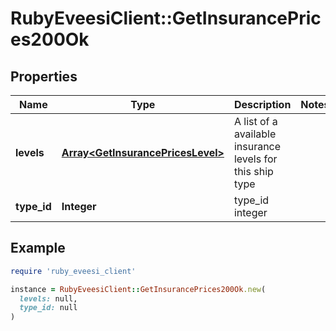 # RubyEveesiClient::GetInsurancePrices200Ok

## Properties

| Name | Type | Description | Notes |
| ---- | ---- | ----------- | ----- |
| **levels** | [**Array&lt;GetInsurancePricesLevel&gt;**](GetInsurancePricesLevel.md) | A list of a available insurance levels for this ship type |  |
| **type_id** | **Integer** | type_id integer |  |

## Example

```ruby
require 'ruby_eveesi_client'

instance = RubyEveesiClient::GetInsurancePrices200Ok.new(
  levels: null,
  type_id: null
)
```

